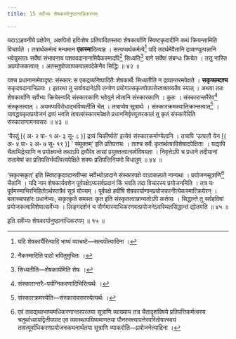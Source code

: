 ```yaml
---
title: 15 सर्वेभ्यः शेषकार्यानुष्ठानाधिकरणम्

---
```

यदाऽऽहवनीये प्रक्षेपेण, अक्षपितो हविःशेषः प्रतिपादितस्तदा शेषकार्याणि स्विष्टकृदादीनि कथं क्रियन्तामिति विचार्यते । तत्रार्थकर्मत्वं मन्यमान **एकस्मा**दित्याह । सत्यप्यर्थकर्मत्वे[^1] यदि तदर्थमेवैतानि द्रव्याण्युत्पन्नानि भवेयुस्ततः सर्वेषां संभावनाय पशववदानानामिवैकस्मादपि[^2] सिध्यति[^3] यागे सर्वेषां संबन्धः क्रियेत । तत्तु नास्ति अप्रयोजकत्वात् । अतस्तुषोपवापकपालवदेकेनैव सिद्धिः ॥ ४२ ॥

[^1]: यदि शेषकार्यैरित्यादि भाष्यं व्याचष्टे—सत्यपीत्यादिना ।


[^2]: नैकस्मादिति पाठो भवितुमुचितः ।


[^3]: सिध्यतीति—शेषकार्यमिति शेषः ।


यश्च प्रधानानामेवादृष्टः संस्कारः स एकद्रव्यनिष्पादितैः शेषकार्थैः सिध्यतीति न द्रव्यान्तरमपेक्षते । **सकृच्छब्दश्च** सकृदवदानाभिप्रायः । इतरथा तु सर्वावदानेऽपि तन्त्रेण प्रयोगात्सकृत्त्वोपपत्तेरवक्तव्यतैव स्यात् । अथवा ततः शेषकार्याणि सर्वेभ्यः क्रियेरन्यदि संस्कारकाणि भवेयुर्न त्वेतानि संस्कारकाणि । कुतः । संस्कारान्तरैरेव[^4] संस्कृतत्वात् । अयमप्यविरोधाद्भविष्यतीति चेत् । तत्राप्येष सूत्रार्थः । संस्कारक्रमस्यातिक्रान्तत्वात्[^5] । यावद्ध्यकृतप्रयोजनं द्रव्यं भवति तावत्संस्कारमपेक्षते प्रधाननिर्वृत्त्युत्तरकालं तु कृतं संस्कारैरिति संस्काराणामनवसरः ॥ ४३ ॥

[^4]: संस्कारान्तरैः-पर्यग्निकरणादिभिरित्यर्थः ।


[^5]: संस्कारक्रमस्येति—संस्कारावसरस्येत्यर्थः ।


‘यैस्तुं \[( अ॰ २ पा॰ १ अ॰ ३ सू॰ ८ )\]  द्रव्यं चिकीर्ष्यते’ इत्येवं संस्कारकर्माण्येतानि । तत्रापि ‘उत्पत्तौ येन \[( अ॰ ४ पा॰ २ अ॰ ७ सू॰ १९ )\] ’ संयुक्तम्’ इति प्रतिपत्तयः । ताश्च सर्वैः कृतार्थत्वाविशेषादपेक्षिताः । यद्यापि चैताभिर्द्रव्याणि न प्रयोक्ष्यन्ते तथाऽपि द्रव्यैरेव तासां प्रयुक्तत्वात्सर्वविषयता । निवृत्तेऽपि च प्रधाने तदीयानां सतामेषां का प्रतिपत्तिर्भवत्वित्यपेक्षिते शक्यः प्रतिपत्तिनियमो विधातुम् ॥ ४४ ॥

‘सकृत्सकृत्’ इति स्विष्टकृदवदानवीप्सा सर्वेभ्योऽवदाने संस्कारपक्षे वाऽवकल्पते नान्यथा । प्रयोजनसूत्राणि[^6] चैतानि । यदि नाम शेषकार्यवशेन पूर्वपक्षेऽप्यसर्वप्रदानं किं भवति तदा विचारस्य प्रयोजनमिति । तत्र यः पूर्वमस्माभिरभिहितोऽर्थस्तत्रैवं सूत्रं योज्यम् । पूर्वपक्षे हवींषि शेषकार्याणामप्रयोजकानीत्येकस्मात्क्रियेरन् । बलाच्चापहांरः प्रधानेभ्यः, सकृत्कृते समस्तः कृत इति संस्कृतत्वान्नान्यतोऽपि कर्तव्यः । सिद्धान्ते तु सर्वहविषां प्रयोजकत्वाविशेषात्सर्वेभ्यः । लिङ्गदर्शनं च पौर्णमास्याधिकरणवत्प्रयोजनेऽवस्थितसिद्धान्तं द्योतयति ॥ ४५ ॥

[^6]: एवं तावद्यथाभाष्यमधिकरणान्तरपरतया सूत्राणि व्याख्याय तत्र चैतादृशविषये प्रतिपत्तिकर्मत्वस्य चतुर्थाध्यायद्वितीयपाद एव व्यवस्थापयिष्यमाणतया पौनरुक्त्यापत्तेरपरितोषात्स्वयं तावत्पूर्वाधिकरणप्रयोजनकथनार्थतया सूत्राणि व्याकरोति—प्रयोजनेत्यादिना ।


इति सर्वेभ्यः शेषकार्यानुष्ठानाधिकरणम् ॥ १५ ॥